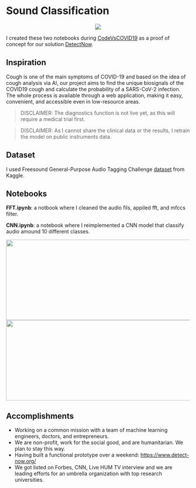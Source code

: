 # Sound Classification

<p align="center">
    <img src="https://raw.githubusercontent.com/MoAmrYehia/res/master/DetectLogo.png?">
</p>

I created these two notebooks during [CodeVsCOVID19](https://codevscovid19.devpost.com/) as a proof of concept for our solution [DetectNow](https://www.detect-now.org/). 

## Inspiration 
Cough is one of the main symptoms of COVID-19 and based on the idea of cough analysis via AI, our project aims to find the unique biosignals of the COVID19 cough and calculate the probability of a SARS-CoV-2 infection. The whole process is available through a web application, making it easy, convenient, and accessible even in low-resource areas.

> DISCLAIMER: The diagnostics function is not live yet, as this will require a medical trial first.

> DISCLAIMER: As I cannot share the clinical data or the results, I retrain the model on public instruments data. 

## Dataset
I used Freesound General-Purpose Audio Tagging Challenge [dataset](https://www.kaggle.com/c/freesound-audio-tagging) from Kaggle. 

## Notebooks
**FFT.ipynb**: a notbook where I cleaned the audio fils, appiled fft, and mfccs filter.

**CNN.ipynb**: a notebook where I reimplemented a CNN model that classify audio amound 10 different classes.

<p align="center">
    <img src="https://raw.githubusercontent.com/MoAmrYehia/res/master/1.png?"
        width = "1100" 
        height= "220">
      <img src="https://raw.githubusercontent.com/MoAmrYehia/res/master/3.png?"
        width = "1100" 
        height= "220">

</p>

## Accomplishments 
* Working on a common mission with a team of machine learning engineers, doctors, and entrepreneurs.
* We are non-profit, work for the social good, and are humanitarian. We plan to stay this way.
* Having built a functional prototype over a weekend: https://www.detect-now.org/
* We got listed on Forbes, CNN, Live HUM TV interview and we are leading efforts for an umbrella organization with top research universities.

